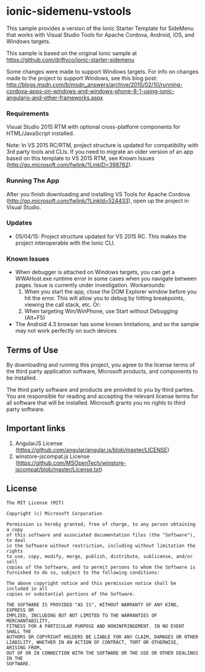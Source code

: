 # ionic-sidemenu-vstools
This sample provides a version of the Ionic Starter Template for SideMenu that works with Visual Studio Tools for Apache Cordova, Android, iOS, and Windows targets.

This sample is based on the original Ionic sample at https://github.com/driftyco/ionic-starter-sidemenu

Some changes were made to support Windows targets. For info on changes made to the project to support Windows,
see this blog post: http://blogs.msdn.com/b/msdn_answers/archive/2015/02/10/running-cordova-apps-on-windows-and-windows-phone-8-1-using-ionic-angularjs-and-other-frameworks.aspx

### Requirements
Visual Studio 2015 RTM with optional cross-platform components for HTML/JavaScript installed.

Note: In VS 2015 RC/RTM, project structure is updated for compatibility with 3rd party tools and CLIs. If you need to migrate an older version of an app based on this template to VS 2015 RTM, see Known Issues (http://go.microsoft.com/fwlink/?LinkID=398782).

### Running The App
After you finish downloading and installing VS Tools for Apache Cordova (http://go.microsoft.com/fwlink/?LinkId=524433), open up the project in Visual Studio.

### Updates
- 05/04/15: Project structure updated for VS 2015 RC. This makes the project interoperable with the Ionic CLI.

### Known Issues
- When debugger is attached on Windows targets, you can get a WWAHost.exe runtime error in some cases when you navigate between pages.
   Issue is currently under investigation.
   Workarounds: 
   1. When you start the app, close the DOM Explorer window before you hit the error. This will allow you to debug by hitting breakpoints, viewing the call stack, etc. Or:
   2. When targeting Win/WinPhone, use Start without Debugging (Alt+F5)
- The Android 4.3 browser has some known limitations, and so the sample may not work perfectly on such devices


## Terms of Use
By downloading and running this project, you agree to the license terms of the third party application software, Microsoft products, and components to be installed. 

The third party software and products are provided to you by third parties. You are responsible for reading and accepting the relevant license terms for all software that will be installed. Microsoft grants you no rights to third party software.


## Important links
1. AngularJS License (https://github.com/angular/angular.js/blob/master/LICENSE)
1. winstore-jscompat.js License (https://github.com/MSOpenTech/winstore-jscompat/blob/master/License.txt)


## License
```
The MIT License (MIT)

Copyright (c) Microsoft Corporation

Permission is hereby granted, free of charge, to any person obtaining a copy
of this software and associated documentation files (the "Software"), to deal
in the Software without restriction, including without limitation the rights
to use, copy, modify, merge, publish, distribute, sublicense, and/or sell
copies of the Software, and to permit persons to whom the Software is
furnished to do so, subject to the following conditions:

The above copyright notice and this permission notice shall be included in all
copies or substantial portions of the Software.

THE SOFTWARE IS PROVIDED "AS IS", WITHOUT WARRANTY OF ANY KIND, EXPRESS OR
IMPLIED, INCLUDING BUT NOT LIMITED TO THE WARRANTIES OF MERCHANTABILITY,
FITNESS FOR A PARTICULAR PURPOSE AND NONINFRINGEMENT. IN NO EVENT SHALL THE
AUTHORS OR COPYRIGHT HOLDERS BE LIABLE FOR ANY CLAIM, DAMAGES OR OTHER
LIABILITY, WHETHER IN AN ACTION OF CONTRACT, TORT OR OTHERWISE, ARISING FROM,
OUT OF OR IN CONNECTION WITH THE SOFTWARE OR THE USE OR OTHER DEALINGS IN THE
SOFTWARE.
```



